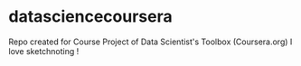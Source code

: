 datasciencecoursera
===================

Repo created for Course Project of Data Scientist's Toolbox (Coursera.org)
I love sketchnoting !
